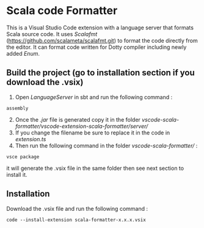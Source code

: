 # Scala code Formatter
This is a Visual Studio Code extension with a language server that formats Scala source code. It uses *Scalafmt* (https://github.com/scalameta/scalafmt.git) to format the code directly from the editor.
It can format code written for Dotty compiler including newly added *Enum*.

## Build the project (go to installation section if you download the .vsix)
1. Open *LanguageServer* in sbt and run the following command :
```shell
assembly
```
2. Once the *.jar* file is generated copy it in the folder *vscode-scala-formatter/vscode-extension-scala-formatter/server/*
3. If you change the filename be sure to replace it in the code in *extension.ts*
4. Then run the following command in the folder *vscode-scala-formatter/* : 
```shell
vsce package
```
   it will generate the .vsix file in the same folder then see next section to install it.

## Installation
Download the .vsix file and run the following command :
```shell
code --install-extension scala-formatter-x.x.x.vsix
``` 

